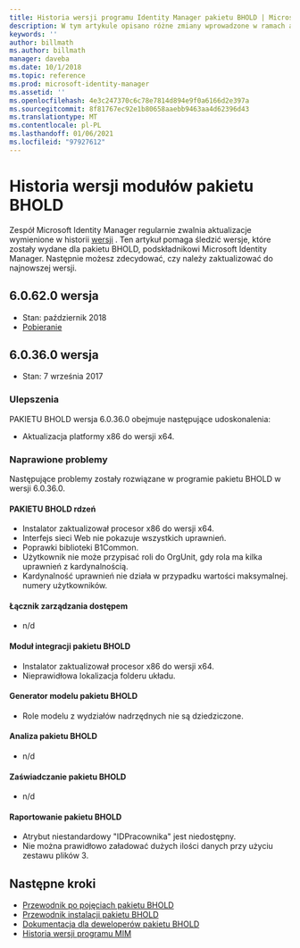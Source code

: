 ```yaml
---
title: Historia wersji programu Identity Manager pakietu BHOLD | Microsoft Docs
description: W tym artykule opisano różne zmiany wprowadzone w ramach aktualizacji pakietu BHOLD w programie MIM 2016
keywords: ''
author: billmath
ms.author: billmath
manager: daveba
ms.date: 10/1/2018
ms.topic: reference
ms.prod: microsoft-identity-manager
ms.assetid: ''
ms.openlocfilehash: 4e3c247370c6c78e7814d894e9f0a6166d2e397a
ms.sourcegitcommit: 8f81767ec92e1b80658aaebb9463aa4d62396d43
ms.translationtype: MT
ms.contentlocale: pl-PL
ms.lasthandoff: 01/06/2021
ms.locfileid: "97927612"
---
```

# <a name="bhold-modules-version-release-history"></a>Historia wersji modułów pakietu BHOLD

Zespół Microsoft Identity Manager regularnie zwalnia aktualizacje wymienione w historii [wersji](version-history.md) . Ten artykuł pomaga śledzić wersje, które zostały wydane dla pakietu BHOLD, podskładnikowi Microsoft Identity Manager. Następnie możesz zdecydować, czy należy zaktualizować do najnowszej wersji.

## <a name="version-60620"></a>6.0.62.0 wersja

- Stan: październik 2018
- [Pobieranie](https://www.microsoft.com/download/details.aspx?id=55950)

## <a name="version-60360"></a>6.0.36.0 wersja

- Stan: 7 września 2017

### <a name="enhancements"></a>Ulepszenia  
PAKIETU BHOLD wersja 6.0.36.0 obejmuje następujące udoskonalenia:

- Aktualizacja platformy x86 do wersji x64.

### <a name="fixed-issues"></a>Naprawione problemy
Następujące problemy zostały rozwiązane w programie pakietu BHOLD w wersji 6.0.36.0.

#### <a name="bhold-core"></a>PAKIETU BHOLD rdzeń

- Instalator zaktualizował procesor x86 do wersji x64.
- Interfejs sieci Web nie pokazuje wszystkich uprawnień.
- Poprawki biblioteki B1Common.
- Użytkownik nie może przypisać roli do OrgUnit, gdy rola ma kilka uprawnień z kardynalnością.
- Kardynalność uprawnień nie działa w przypadku wartości maksymalnej. numery użytkowników.

#### <a name="access-management-connector"></a>Łącznik zarządzania dostępem

- n/d

#### <a name="bhold-integration-module"></a>Moduł integracji pakietu BHOLD

- Instalator zaktualizował procesor x86 do wersji x64.
- Nieprawidłowa lokalizacja folderu układu.

#### <a name="bhold-model-generator"></a>Generator modelu pakietu BHOLD

- Role modelu z wydziałów nadrzędnych nie są dziedziczone.

#### <a name="bhold-analytics"></a>Analiza pakietu BHOLD

- n/d

#### <a name="bhold-attestation"></a>Zaświadczanie pakietu BHOLD

- n/d

#### <a name="bhold-reporting"></a>Raportowanie pakietu BHOLD

- Atrybut niestandardowy "IDPracownika" jest niedostępny.
- Nie można prawidłowo załadować dużych ilości danych przy użyciu zestawu plików 3.

## <a name="next-steps"></a>Następne kroki

- [Przewodnik po pojęciach pakietu BHOLD](../bhold/bhold-concepts-guide.md)
- [Przewodnik instalacji pakietu BHOLD](../bhold/bhold-installation-guide.md)
- [Dokumentacja dla deweloperów pakietu BHOLD](mim2016-bhold-developer-reference.md)
- [Historia wersji programu MIM](version-history.md)


